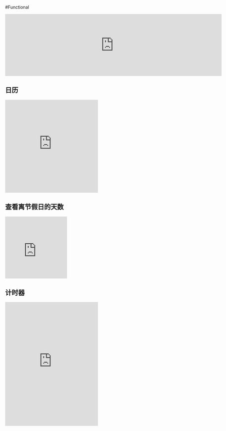 #Functional 
<iframe style="width: 700px; height: 200px;border: 0; outline: none;" src="https://cn.widgetstore.net/view/index.html?q=78d834376252f87a0012082178ded4cd.2cc84e266413a68f04dcc1e87a7040a4"></iframe>

## 日历

<iframe style="width: 300px; height: 300px;border: 0; outline: none;" src="https://cn.widgetstore.net/view/index.html?q=6d85a2b962b061540bb1fda124154382.fc8e64656413a55004d402a930bc62a0"></iframe>

## 查看离节假日的天数

<iframe style="width: 200px; height: 200px;border: 0; outline: none;" src="https://cn.widgetstore.net/view/index.html?q=b47ffc57625d6ba5004fa62311af799f.c69a38856413456800007a630f58be7a"></iframe>

## 计时器

<iframe style="width: 300px; height: 400px;border: 0; outline: none;" src="https://cn.widgetstore.net/view/index.html?q=d4107ab1623ea130021ceace206cf9f1.93e4b6a06413a6f704db9b846413b31c"></iframe>

